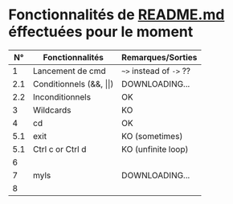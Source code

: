 # Fonctionnalités de [README.md](./README.md) éffectuées pour le moment

| N° | Fonctionnalités | Remarques/Sorties |
|----|-----------------|-----------|
| 1 | Lancement de cmd | `~>` instead of `->` ?? |
| 2.1 | Conditionnels (&&, \|\|) | DOWNLOADING... |
| 2.2 | Inconditionnels | OK |
| 3 | Wildcards | KO |  
| 4 | cd | OK |  
| 5.1 | exit | KO (sometimes) |  
| 5.1 | Ctrl c or Ctrl d | KO (unfinite loop) |
| 6 | | |
| 7 | myls | DOWNLOADING... |
| 8 | | |
